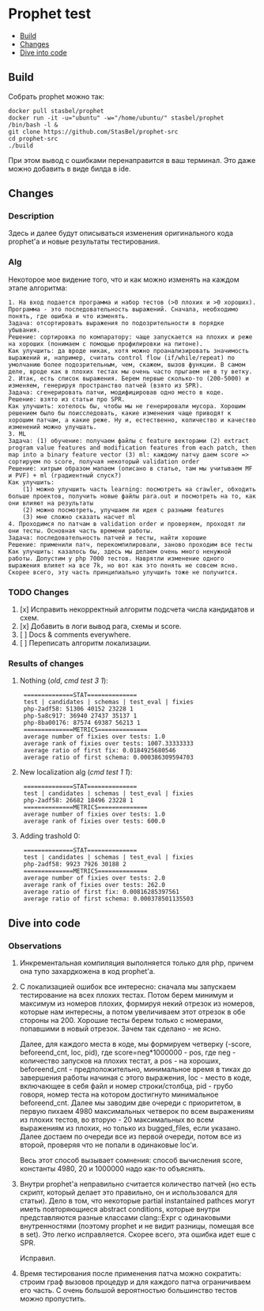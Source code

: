 # Prophet test

- [Build](#build)
- [Changes](#changes)
- [Dive into code](#dive-into-code)

## Build

Собрать prophet можно так:

    docker pull stasbel/prophet
    docker run -it -u="ubuntu" -w="/home/ubuntu/" stasbel/prophet /bin/bash -l &
    git clone https://github.com/StasBel/prophet-src
    cd prophet-src
    ./build
    
При этом вывод с ошибками перенаправится в ваш терминал. Это даже можно добавить в виде билда в ide.
    
## Changes

### Description

Здесь и далее будут описываться изменения оригинального кода prophet'a и новые результаты тестирования.

### Alg

Некоторое мое видение того, что и как можно изменять на каждом этапе алгоритма:

	1. На вход подается программа и набор тестов (>0 плохих и >0 хороших). Программа - это последовательность выражений. Сначала, необходимо понять, где ошибка и что изменять.
	Задача: отсортировать выражения по подозрительности в порядке убывания.
	Решение: сортировка по компаратору: чаще запускается на плохих и реже на хороших (понимаем с помощью профилировки на питоне).
	Как улучшить: да вроде никак, хотя можно проанализировать значимость выражений и, например, считать control flow (if/while/repeat) по умолчанию более подозрительным, чем, скажем, вызов функции. В самом деле, вроде как в плохих тестах мы очень часто прыгаем не в ту ветку.
	2. Итак, есть список выражения. Берем первые сколько-то (200-5000) и изменяем, генерируя пространство патчей (взято из SPR).
	Задача: сгенерировать патчи, модифицировав одно место в коде.
	Решение: взято из статьи про SPR.
	Как улучшить: хотелось бы, чтобы мы не генерировали мусора. Хорошим решением было бы поисследовать, какие изменения чаще приводят к хорошим патчам, а какие реже. Ну и, естественно, количество и качество изменений можно улучшать.
	3. ML
	Задача: (1) обучение: получаем файлы с feature векторами (2) extract program value features and modification features from each patch, then map into a binary feature vector (3) ml: каждому патчу даем score => сортируем по score, получая некоторый validation order
	Решение: хитрым образом мапаем (описано в статье, там мы учитываем MF и PVF) + ml (градиентный спуск?)
	Как улучшить:
		(1) можно улучшить часть learning: посмотреть на crawler, обходить больше проектов, получить новые файлы para.out и посмотреть на то, как они влияют на результаты
		(2) можно посмотреть, улучшаем ли идея с разными features
		(3) мне сложно сказать насчет ml
	4. Проходимся по патчам в validation order и проверяем, проходят ли они тесты. Основная часть времени работы.
	Задача: последовательность патчей и тесты, найти хорошие
	Решение: применили патч, перекомпилировали, заново проходим все тесты
	Как улучшить: казалось бы, здесь мы делаем очень много ненужной работы. Допустим у php 7000 тестов. Наврятли изменение одного выражения влияет на все 7k, но вот как это понять не совсем ясно. Скорее всего, эту часть принципиально улучшить тоже не получится.

### TODO Changes

1. [x] Исправить некорректный алгоритм подсчета числа кандидатов и схем.
2. [x] Добавить в логи вывод рага, схемы и score.
3. [ ] Docs & comments everywhere.
4. [ ] Переписать алгоритм локализации.

### Results of changes

1. Nothing (*old*, *cmd test 3 1*):

	    ==============STAT==============
		test | candidates | schemas | test_eval | fixies
		php-2adf58: 51306 40152 23228 1
		php-5a8c917: 36940 27437 35137 1
		php-8ba00176: 87574 69387 56213 1
		==============METRICS==============
		average number of fixies over tests: 1.0
		average rank of fixies over tests: 1007.33333333
		average ratio of first fix: 0.0184925680546
		average ratio of first schema: 0.000386309594703

2. New localization alg (*cmd test 1 1*):

        ==============STAT==============
        test | candidates | schemas | test_eval | fixies
        php-2adf58: 26682 18496 23228 1
        ==============METRICS==============
        average number of fixies over tests: 1.0
        average rank of fixies over tests: 600.0

3. Adding trashold 0:

        ==============STAT==============
        test | candidates | schemas | test_eval | fixies
        php-2adf58: 9923 7926 30188 2
        ==============METRICS==============
        average number of fixies over tests: 2.0
        average rank of fixies over tests: 262.0
        average ratio of first fix: 0.00816285397561
        average ratio of first schema: 0.000378501135503

## Dive into code

### Observations

1. Инкрементальная компиляция выполняется только для php, причем она тупо захардкожена в код prophet'a.
2. 
   С локализацией ошибок все интересно: сначала мы запускаем тестирование на всех плохих тестах. Потом берем минимум и максимум из номеров плохих,
   формируя некий отрезок из номеров, которые нам интересны, а потом увеличиваем этот отрезок в обе стороны на 200. Хорошие тесты
   берем только с номерами, попавшими в новый отрезок. Зачем так сделано - не ясно.

    Далее, для каждого места в коде, мы формируем четверку (-score, beforeend\_cnt, loc, pid), где score=neg*1000000 - pos, где neg - количество запусков на плохих тестат, а pos - на хороших, beforeend\_cnt - предположительно, минимальное время в тиках до завершения работы начиная с этого выражения, loc - место в коде, включающее в себя файл и номер строки/столбца, pid - грубо говоря, номер теста на котором достигнуто минимальное beforeend_cnt. Далее мы заводим две очереди с приоритетом, в первую пихаем 4980 максимальных четверок по всем выражениям из плохих тестов, во вторую - 20 максимальных во всем выражениям из плохих, но только из bugged\_files, если указано. Далее достаем по очереди все из первой очереди, потом все из второй, проверяя что не попали в одинаковые loc'и.

	Весь этот способ вызывает сомнения: способ вычисления score, константы 4980, 20 и 1000000 надо как-то объяснять.
3. 
   Внутри prophet'a неправильно считается количество патчей (но есть скрипт, который делает это правильно, он и использовался для статьи). Дело в том, что
   некоторые partial instantained pathces могут иметь повторяющиеся abstract conditions, которые внутри представляются разные классами clang::Expr с одинаковыми
   внутренностями (поэтому prophet и не видит разницы, помещая все в set). Это легко исправляется. Скорее всего, эта ошибка идет еше с SPR.
   
   Исправил.
4. 
    Время тестирования после применения патча можно сократить: строим граф вызовов
    процедур и для каждого патча ограничиваем его часть. С очень большой вероятностью
    большинство тестов можно пропустить.
